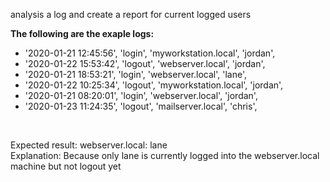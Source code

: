 analysis a log and create a report for current logged users <br>

**The following are the exaple logs:**

*  '2020-01-21 12:45:56', 'login', 'myworkstation.local', 'jordan',
*  '2020-01-22 15:53:42', 'logout', 'webserver.local', 'jordan',
*  '2020-01-21 18:53:21', 'login', 'webserver.local', 'lane',
*  '2020-01-22 10:25:34', 'logout', 'myworkstation.local', 'jordan',
*  '2020-01-21 08:20:01', 'login', 'webserver.local', 'jordan',
*  '2020-01-23 11:24:35', 'logout', 'mailserver.local', 'chris',
<br>

Expected result: webserver.local: lane <br>
Explanation: Because only lane is currently logged into the webserver.local machine but not logout yet
